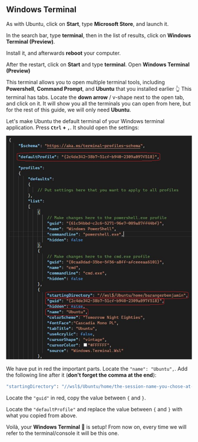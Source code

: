 ## Windows Terminal

As with Ubuntu, click on **Start**, type **Microsoft Store**, and launch it.

In the search bar, type **terminal**, then in the list of results, click on **Windows Terminal (Preview)**.

Install it, and afterwards **reboot** your computer.

After the restart, click on **Start** and type **terminal**. Open **Windows Terminal (Preview)**

This terminal allows you to open multiple terminal tools, including **Powershell**, **Command Prompt**, and **Ubuntu** that you installed earlier :point_up_2: This terminal has tabs. Locate the **down arrow** / v-shape next to the open tab, and click on it. It will show you all the terminals you can open from here, but for the rest of this guide, we will only need **Ubuntu**.


Let's make Ubuntu the default terminal of your Windows terminal application. Press **`Ctrl` + `,`**. It should open the settings:

![wsl2_settings](images/wsl2_settings.jpg)

We have put in red the important parts.
Locate the `"name": "Ubuntu",`.
Add the following line after it (**don't forget the comma at the end**):
```bash
"startingDirectory": "//wsl$/Ubuntu/home/the-session-name-you-chose-at-the-ubuntu-install",
```

Locate the `"guid"` in red, copy the value between `{` and `}`.

Locate the `"defaultProfile"` and replace the value between `{` and `}` with what you copied from above.

Voilà, your **Windows Terminal** :confetti_ball: is setup! From now on, every time we will refer to the terminal/console it will be this one.